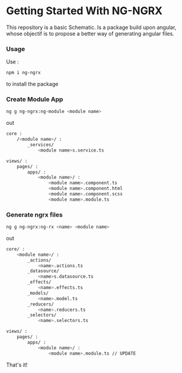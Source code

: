 # Getting Started With NG-NGRX

This repository is a basic Schematic. Is a package build upon angular, whose objectif is to propose a better way of generating angular files.

### Usage

Use :

```bash
npm i ng-ngrx
```
to install the package

### Create Module App

```bash
ng g ng-ngrx:ng-module <module name>
```

out

```bash
core : 
    /<module name>/ :
        _services/
            <module name>s.service.ts

views/ : 
    pages/ :
        apps/ :
            <module name>/ :
                <module name>.component.ts
                <module name>.component.html
                <module name>.component.scss
                <module name>.module.ts

```


### Generate ngrx files

```bash
ng g ng-ngrx:ng-rx <name> <module name>

```

out

```bash
core/ : 
    <module name>/ :
        _actions/
            <name>.actions.ts
        _datasource/
            <name>s.datasource.ts
        _effects/
            <name>.effects.ts
        _models/
            <name>.model.ts
        _reducers/
            <name>.reducers.ts
        _selectors/
            <name>.selectors.ts

views/ : 
    pages/ :
        apps/ :
            <module name>/ :
                <module name>.module.ts // UPDATE
```

That's it!
 